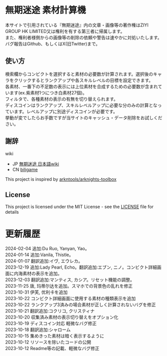 # 無期迷途 素材計算機
本サイトで引用されている『無期迷途』内の文章・画像等の著作権はZIYI GROUP HK LIMITED又は権利を有する第三者に帰属します。  
また、権利者様側からの画像等の削除の依頼や警告は速やかに対処いたします。  
バグ報告はGithub、もしくはX(旧Twitter)まで。

## 使い方
検索欄からコンビクトを選択すると素材の必要数が計算されます。選択後のキャラをクリックするとランクアップや各スキルレベルの目標を設定できます。  
各素材、一番下の不足数の表示には上位素材を合成するための必要数が含まれています(ex.紫素材1つにつき白素材27個)。  
フィルタで、各種素材の表示の有無を切り替えられます。  
ディスコインはランクアップ、スキルレベルアップに必要な分のみの計算となっています。レベルアップに別途ディスコインが必要です。  
挙動が変でしたらお手数ですが当サイトのキャッシュ・データ削除をお試しください。

## 謝辞
wiki
- JP [無期迷途 日本語wiki](https://wikiwiki.jp/ptn/)
- CN [biligame](https://wiki.biligame.com/wqmt/%E9%A6%96%E9%A1%B5)

This project is inspired by [arkntools/arknights-toolbox](https://github.com/arkntools/arknights-toolbox)

## License

This project is licensed under the MIT License - see the [LICENSE](./LICENSE) file for details

# 更新履歴
2024-02-04 追加:Du Ruo, Yanyan, Yao。  
2024-01-14 追加:Vanila, Thistle。  
2024-01-07 翻訳追加:イヴ, エウレカ。  
2023-12-19 追加:Lady Pearl, Echo。翻訳追加:エブン, ニノ。コンビクト詳細画面に内海素材の表示を追加。  
2023-12-03 翻訳追加:マンティス, カシア。リセット機能の調整。  
2023-11-25 唐, 玛蒂尔达を追加。スマホでの背景色の乱れを修正  
2023-10-31 伊芙, 优利卡を追加  
2023-10-22 コンビクト詳細画面に使用する素材の種類表示を追加  
2023-10-22 ランクアップ3済みの場合素材が正しく計算されないバグを修正  
2023-10-21 翻訳追加:コクリコ, クリスティナ  
2023-10-20 収集済み素材の表示切り替えをオプション化  
2023-10-19 ディスコイン対応 軽微なバグ修正  
2023-10-18 翻訳追加:シャローム  
2023-10-15 集めきった素材は暗く表示するように  
2023-10-12 リソースを除いたコードの公開  
2023-10-12 Readme等の記載、軽微なバグ修正
